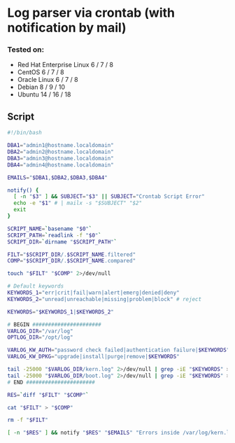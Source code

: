 # Log parser via crontab (with notification by mail)

### Tested on:
 - Red Hat Enterprise Linux 6 / 7 / 8
 - CentOS 6 / 7 / 8
 - Oracle Linux 6 / 7 / 8
 - Debian 8 / 9 / 10
 - Ubuntu 14 / 16 / 18
  
## Script
```bash
#!/bin/bash

DBA1="admin1@hostname.localdomain"
DBA2="admin2@hostname.localdomain"
DBA3="admin3@hostname.localdomain"
DBA4="admin4@hostname.localdomain"

EMAILS="$DBA1,$DBA2,$DBA3,$DBA4"

notify() {
  [ -n "$3" ] && SUBJECT="$3" || SUBJECT="Crontab Script Error"
  echo -e "$1" # | mailx -s "$SUBJECT" "$2"
  exit
}

SCRIPT_NAME=`basename "$0"`
SCRIPT_PATH=`readlink -f "$0"`
SCRIPT_DIR=`dirname "$SCRIPT_PATH"`

FILT="$SCRIPT_DIR/.$SCRIPT_NAME.filtered"
COMP="$SCRIPT_DIR/.$SCRIPT_NAME.compared"

touch "$FILT" "$COMP" 2>/dev/null

# Default keywords
KEYWORDS_1="err|crit|fail|warn|alert|emerg|denied|deny"
KEYWORDS_2="unread|unreachable|missing|problem|block" # reject

KEYWORDS="$KEYWORDS_1|$KEYWORDS_2"

# BEGIN ######################
VARLOG_DIR="/var/log"
OPTLOG_DIR="/opt/log"

VARLOG_KW_AUTH="password check failed|authentication failure|$KEYWORDS"
VARLOG_KW_DPKG="upgrade|install|purge|remove|$KEYWORDS"

tail -25000 "$VARLOG_DIR/kern.log" 2>/dev/null | grep -iE "$KEYWORDS" >> "$FILT"
tail -25000 "$VARLOG_DIR/boot.log" 2>/dev/null | grep -iE "$KEYWORDS" >> "$FILT"
# END ######################

RES=`diff "$FILT" "$COMP"`

cat "$FILT" > "$COMP"

rm -f "$FILT"

[ -n "$RES" ] && notify "$RES" "$EMAILS" "Errors inside /var/log/kern.log,boot.log"
```

